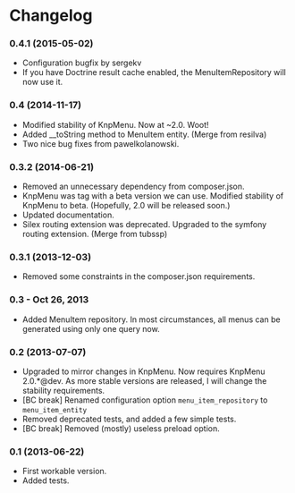 Changelog
=========

### 0.4.1 (2015-05-02)

* Configuration bugfix by sergekv
* If you have Doctrine result cache enabled, the MenuItemRepository will now use it.

### 0.4 (2014-11-17)

* Modified stability of KnpMenu.  Now at ~2.0. Woot!
* Added __toString method to MenuItem entity.  (Merge from resilva)
* Two nice bug fixes from pawelkolanowski.

### 0.3.2 (2014-06-21)

* Removed an unnecessary dependency from composer.json.
* KnpMenu was tag with a beta version we can use.  Modified stability of
  KnpMenu to beta.  (Hopefully, 2.0 will be released soon.)
* Updated documentation.
* Silex routing extension was deprecated.  Upgraded to the symfony routing
  extension.  (Merge from tubssp)

### 0.3.1 (2013-12-03)

* Removed some constraints in the composer.json requirements.

### 0.3 - Oct 26, 2013

* Added MenuItem repository.  In most circumstances, all menus can be
  generated using only one query now.

### 0.2 (2013-07-07)

* Upgraded to mirror changes in KnpMenu.  Now requires KnpMenu 2.0.*@dev.
  As more stable versions are released, I will change the stability
  requirements.
* [BC break] Renamed configuration option `menu_item_repository` to `menu_item_entity`
* Removed deprecated tests, and added a few simple tests.
* [BC break] Removed (mostly) useless preload option.

### 0.1 (2013-06-22)

* First workable version.
* Added tests.
